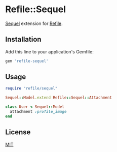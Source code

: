 # Refile::Sequel

[Sequel](http://sequel.jeremyevans.net/) extension for [Refile](https://github.com/refile/refile).

## Installation

Add this line to your application's Gemfile:

```ruby
gem 'refile-sequel'
```

## Usage

```ruby
require "refile/sequel"

Sequel::Model.extend Refile::Sequel::Attachment

class User < Sequel::Model
  attachment :profile_image
end
```

## License

[MIT](/LICENSE.txt)
